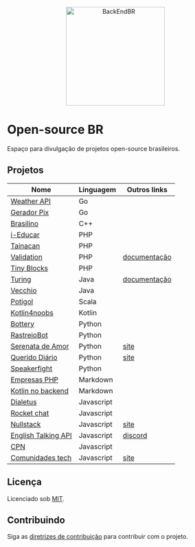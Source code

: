 <!--suppress HtmlDeprecatedAttribute -->

<p align="center">
  <img src="https://avatars3.githubusercontent.com/u/30732658?v=4&s=200.jpg" alt="BackEndBR" width="230" />
</p>

# Open-source BR

Espaço para divulgação de projetos open-source brasileiros.

<div id='projects'></div>

## Projetos

| Nome                                                                          | Linguagem  | Outros links                                                        |
|-------------------------------------------------------------------------------|------------|---------------------------------------------------------------------|
| [Weather API](https://github.com/robertoduessmann/weather-api)                | Go         |                                                                     |
| [Gerador Pix](https://github.com/souzawagner/gopix)                           | Go         |                                                                     |
| [Brasilino](https://github.com/OtacilioN/Brasilino)                           | C++        |                                                                     |
| [i-Educar](https://github.com/portabilis/i-educar)                            | PHP        |                                                                     |
| [Tainacan](https://github.com/tainacan/tainacan)                              | PHP        |                                                                     |
| [Validation](https://github.com/Respect/Validation)                           | PHP        | [documentação](https://respect-validation.readthedocs.io/en/latest) |
| [Tiny Blocks](https://github.com/tiny-blocks)                                 | PHP        |                                                                     |
| [Turing](https://github.com/openturing/turing)                                | Java       | [documentação](https://openviglet.github.io/turing)                 |
| [Vecchio](https://github.com/openviglet/vecchio)                              | Java       |                                                                     |
| [Potigol](https://github.com/potigol/potigol)                                 | Scala      |                                                                     |
| [Kotlin4noobs](https://github.com/gustavofreze/kotlin4noobs)                  | Kotlin     |                                                                     |
| [Bottery](https://github.com/rougeth/bottery)                                 | Python     |                                                                     |
| [RastreioBot](https://github.com/GabrielRF/RastreioBot)                       | Python     |                                                                     |
| [Serenata de Amor](https://github.com/okfn-brasil/serenata-de-amor)           | Python     | [site](https://serenata.ai)                                         |
| [Querido Diário](https://github.com/okfn-brasil/querido-diario)               | Python     | [site](https://queridodiario.ok.org.br)                             |
| [Speakerfight](https://github.com/luanfonceca/speakerfight)                   | Python     |                                                                     |
| [Empresas PHP](https://github.com/DanielHe4rt/empresas-php)                   | Markdown   |                                                                     |
| [Kotlin no backend](https://github.com/kotlin-br/kotlin-no-backend)           | Markdown   |                                                                     |
| [Dialetus](https://github.com/dialetus/dialetus-service)                      | Javascript |                                                                     |
| [Rocket chat](https://github.com/RocketChat/Rocket.Chat)                      | Javascript |                                                                     |
| [Nullstack](https://github.com/nullstack/nullstack.github.io)                 | Javascript | [site](https://nullstack.app)                                       |
| [English Talking API](https://github.com/barbosamaatheus/english-talking-api) | Javascript | [discord](https://discord.gg/XTrKQ8w)                               |
| [CPN](https://github.com/vgeruso/cpn)                                         | Javascript |                                                                     |
| [Comunidades tech](https://github.com/impulsoteam/comunidadestech)            | Javascript | [site](https://comunidades.tech)                                    |

<div id='license'></div>

## Licença

Licenciado sob [MIT](LICENSE).

<div id='contributing'></div>

## Contribuindo

Siga as [diretrizes de contribuição](CONTRIBUTING.md) para contribuir com o projeto.
